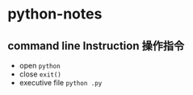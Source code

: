 # python-notes

## command line Instruction 操作指令

* open ```python```
* close ```exit()```
* executive file ```python .py ```
